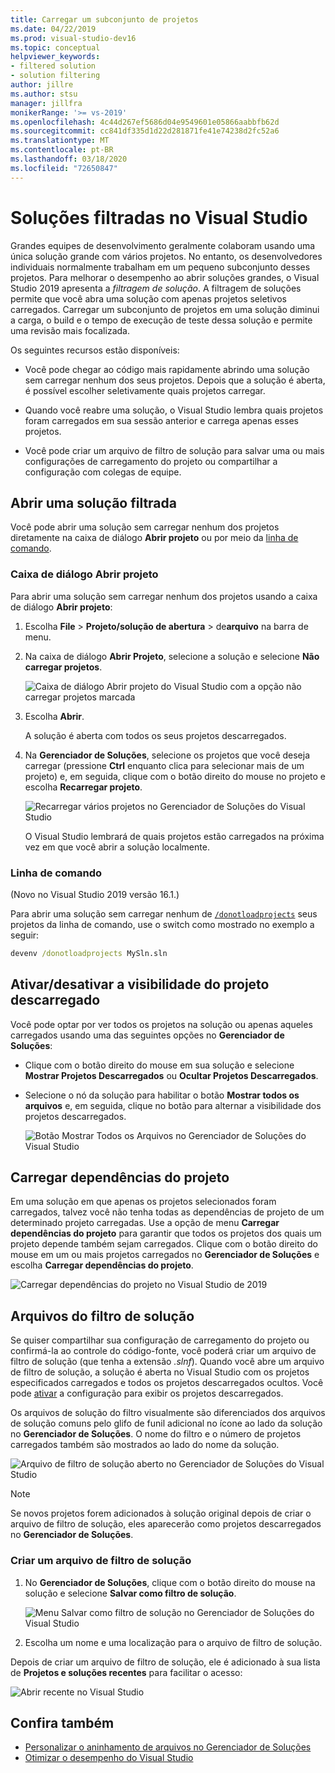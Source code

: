 ```yaml
---
title: Carregar um subconjunto de projetos
ms.date: 04/22/2019
ms.prod: visual-studio-dev16
ms.topic: conceptual
helpviewer_keywords:
- filtered solution
- solution filtering
author: jillre
ms.author: stsu
manager: jillfra
monikerRange: '>= vs-2019'
ms.openlocfilehash: 4c44d267ef5686d04e9549601e05866aabbfb62d
ms.sourcegitcommit: cc841df335d1d22d281871fe41e74238d2fc52a6
ms.translationtype: MT
ms.contentlocale: pt-BR
ms.lasthandoff: 03/18/2020
ms.locfileid: "72650847"
---
```

# <a name="filtered-solutions-in-visual-studio"></a>Soluções filtradas no Visual Studio

Grandes equipes de desenvolvimento geralmente colaboram usando uma única solução grande com vários projetos. No entanto, os desenvolvedores individuais normalmente trabalham em um pequeno subconjunto desses projetos. Para melhorar o desempenho ao abrir soluções grandes, o Visual Studio 2019 apresenta a *filtragem de solução*. A filtragem de soluções permite que você abra uma solução com apenas projetos seletivos carregados. Carregar um subconjunto de projetos em uma solução diminui a carga, o build e o tempo de execução de teste dessa solução e permite uma revisão mais focalizada.

Os seguintes recursos estão disponíveis:

- Você pode chegar ao código mais rapidamente abrindo uma solução sem carregar nenhum dos seus projetos. Depois que a solução é aberta, é possível escolher seletivamente quais projetos carregar.

- Quando você reabre uma solução, o Visual Studio lembra quais projetos foram carregados em sua sessão anterior e carrega apenas esses projetos.

- Você pode criar um arquivo de filtro de solução para salvar uma ou mais configurações de carregamento do projeto ou compartilhar a configuração com colegas de equipe.

## <a name="open-a-filtered-solution"></a>Abrir uma solução filtrada

Você pode abrir uma solução sem carregar nenhum dos projetos diretamente na caixa de diálogo **Abrir projeto** ou por meio da [linha de comando](#command-line).

### <a name="open-project-dialog"></a>Caixa de diálogo Abrir projeto

Para abrir uma solução sem carregar nenhum dos projetos usando a caixa de diálogo **Abrir projeto**:

1. Escolha **File** > **Projeto/solução de abertura** > de**arquivo** na barra de menu.

2. Na caixa de diálogo **Abrir Projeto**, selecione a solução e selecione **Não carregar projetos**.

   ![Caixa de diálogo Abrir projeto do Visual Studio com a opção não carregar projetos marcada](media/filtered-solutions/do-not-load-projects.png)

3. Escolha **Abrir**.

   A solução é aberta com todos os seus projetos descarregados.

4. Na **Gerenciador de Soluções**, selecione os projetos que você deseja carregar (pressione **Ctrl** enquanto clica para selecionar mais de um projeto) e, em seguida, clique com o botão direito do mouse no projeto e escolha **Recarregar projeto**.

   ![Recarregar vários projetos no Gerenciador de Soluções do Visual Studio](media/filtered-solutions/reload-project.png)

   O Visual Studio lembrará de quais projetos estão carregados na próxima vez em que você abrir a solução localmente.

### <a name="command-line"></a>Linha de comando

(Novo no Visual Studio 2019 versão 16.1.)

Para abrir uma solução sem carregar nenhum de [`/donotloadprojects`](../ide/reference/donotloadprojects-devenv-exe.md) seus projetos da linha de comando, use o switch como mostrado no exemplo a seguir:

```cmd
devenv /donotloadprojects MySln.sln
```

## <a name="toggle-unloaded-project-visibility"></a>Ativar/desativar a visibilidade do projeto descarregado

Você pode optar por ver todos os projetos na solução ou apenas aqueles carregados usando uma das seguintes opções no **Gerenciador de Soluções**:

- Clique com o botão direito do mouse em sua solução e selecione **Mostrar Projetos Descarregados** ou **Ocultar Projetos Descarregados**.

- Selecione o nó da solução para habilitar o botão **Mostrar todos os arquivos** e, em seguida, clique no botão para alternar a visibilidade dos projetos descarregados.

   ![Botão Mostrar Todos os Arquivos no Gerenciador de Soluções do Visual Studio](media/filtered-solutions/show-all-files.PNG)

## <a name="load-project-dependencies"></a>Carregar dependências do projeto

Em uma solução em que apenas os projetos selecionados foram carregados, talvez você não tenha todas as dependências de projeto de um determinado projeto carregadas. Use a opção de menu **Carregar dependências do projeto** para garantir que todos os projetos dos quais um projeto depende também sejam carregados. Clique com o botão direito do mouse em um ou mais projetos carregados no **Gerenciador de Soluções** e escolha **Carregar dependências do projeto**.

![Carregar dependências do projeto no Visual Studio de 2019](media/filtered-solutions/load-project-dependencies.png)

## <a name="solution-filter-files"></a>Arquivos do filtro de solução

Se quiser compartilhar sua configuração de carregamento do projeto ou confirmá-la ao controle do código-fonte, você poderá criar um arquivo de filtro de solução (que tenha a extensão *.slnf*). Quando você abre um arquivo de filtro de solução, a solução é aberta no Visual Studio com os projetos especificados carregados e todos os projetos descarregados ocultos. Você pode [ativar](#toggle-unloaded-project-visibility) a configuração para exibir os projetos descarregados.

Os arquivos de solução do filtro visualmente são diferenciados dos arquivos de solução comuns pelo glifo de funil adicional no ícone ao lado da solução no **Gerenciador de Soluções**. O nome do filtro e o número de projetos carregados também são mostrados ao lado do nome da solução.

![Arquivo de filtro de solução aberto no Gerenciador de Soluções do Visual Studio](media/filtered-solutions/solution-filter.PNG)

> [!NOTE]
> Se novos projetos forem adicionados à solução original depois de criar o arquivo de filtro de solução, eles aparecerão como projetos descarregados no **Gerenciador de Soluções**.

### <a name="create-a-solution-filter-file"></a>Criar um arquivo de filtro de solução

1. No **Gerenciador de Soluções**, clique com o botão direito do mouse na solução e selecione **Salvar como filtro de solução**.

   ![Menu Salvar como filtro de solução no Gerenciador de Soluções do Visual Studio](media/filtered-solutions/save-as-solution-filter.png)

2. Escolha um nome e uma localização para o arquivo de filtro de solução.

Depois de criar um arquivo de filtro de solução, ele é adicionado à sua lista de **Projetos e soluções recentes** para facilitar o acesso:

![Abrir recente no Visual Studio](media/filtered-solutions/open-recent.png)

## <a name="see-also"></a>Confira também

- [Personalizar o aninhamento de arquivos no Gerenciador de Soluções](file-nesting-solution-explorer.md)
- [Otimizar o desempenho do Visual Studio](optimize-visual-studio-performance.md)
